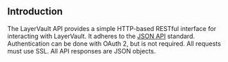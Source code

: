 ## Introduction

The LayerVault API provides a simple HTTP-based RESTful interface for interacting
with LayerVault. It adheres to the [JSON API](http://jsonapi.org/) standard.
Authentication can be done with OAuth 2, but is not required. All requests must use
SSL. All API responses are JSON objects.